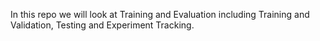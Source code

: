 In this repo we will look at Training and Evaluation including Training and Validation, Testing and Experiment Tracking.
